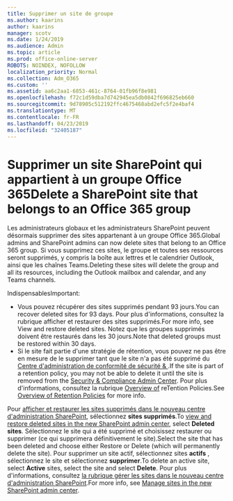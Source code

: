 ```yaml
---
title: Supprimer un site de groupe
ms.author: kaarins
author: kaarins
manager: scotv
ms.date: 1/24/2019
ms.audience: Admin
ms.topic: article
ms.prod: office-online-server
ROBOTS: NOINDEX, NOFOLLOW
localization_priority: Normal
ms.collection: Adm_O365
ms.custom: ''
ms.assetid: aa6c2aa1-6853-461c-8764-01fb96f8e981
ms.openlocfilehash: f72c1d59dba7d742945ea5db0842f696825eb660
ms.sourcegitcommit: 9d78905c512192ffc4675468abd2efc5f2e4baf4
ms.translationtype: MT
ms.contentlocale: fr-FR
ms.lasthandoff: 04/23/2019
ms.locfileid: "32405187"
---
```

# <a name="delete-a-sharepoint-site-that-belongs-to-an-office-365-group"></a><span data-ttu-id="455da-102">Supprimer un site SharePoint qui appartient à un groupe Office 365</span><span class="sxs-lookup"><span data-stu-id="455da-102">Delete a SharePoint site that belongs to an Office 365 group</span></span>

<span data-ttu-id="455da-103">Les administrateurs globaux et les administrateurs SharePoint peuvent désormais supprimer des sites appartenant à un groupe Office 365.</span><span class="sxs-lookup"><span data-stu-id="455da-103">Global admins and SharePoint admins can now delete sites that belong to an Office 365 group.</span></span> <span data-ttu-id="455da-104">Si vous supprimez ces sites, le groupe et toutes ses ressources seront supprimés, y compris la boîte aux lettres et le calendrier Outlook, ainsi que les chaînes Teams.</span><span class="sxs-lookup"><span data-stu-id="455da-104">Deleting these sites will delete the group and all its resources, including the Outlook mailbox and calendar, and any Teams channels.</span></span>
  
<span data-ttu-id="455da-105">Indispensables</span><span class="sxs-lookup"><span data-stu-id="455da-105">Important:</span></span>
- <span data-ttu-id="455da-106">Vous pouvez récupérer des sites supprimés pendant 93 jours.</span><span class="sxs-lookup"><span data-stu-id="455da-106">You can recover deleted sites for 93 days.</span></span> <span data-ttu-id="455da-107">Pour plus d'informations, consultez la rubrique afficher et restaurer des sites supprimés.</span><span class="sxs-lookup"><span data-stu-id="455da-107">For more info, see View and restore deleted sites.</span></span> <span data-ttu-id="455da-108">Notez que les groupes supprimés doivent être restaurés dans les 30 jours.</span><span class="sxs-lookup"><span data-stu-id="455da-108">Note that deleted groups must be restored within 30 days.</span></span> 
- <span data-ttu-id="455da-109">Si le site fait partie d'une stratégie de rétention, vous pouvez ne pas être en mesure de le supprimer tant que le site n'a pas été supprimé du [Centre d'administration de conformité de sécurité &amp; ](https://protection.office.com/?rfr=AdminCenter#/retention).</span><span class="sxs-lookup"><span data-stu-id="455da-109">If the site is part of a retention policy, you may not be able to delete it until the site is removed from the [Security &amp; Compliance Admin Center](https://protection.office.com/?rfr=AdminCenter#/retention).</span></span> <span data-ttu-id="455da-110">Pour plus d'informations, consultez la rubrique [Overview of](https://docs.microsoft.com/office365/securitycompliance/retention-policies#content-in-onedrive-accounts-and-sharepoint-sites) reTention Policies.</span><span class="sxs-lookup"><span data-stu-id="455da-110">See [Overview of Retention Policies](https://docs.microsoft.com/office365/securitycompliance/retention-policies#content-in-onedrive-accounts-and-sharepoint-sites) for more info.</span></span> 
  
<span data-ttu-id="455da-111">Pour [afficher et restaurer les sites supprimés dans le nouveau centre d'administration SharePoint](https://docs.microsoft.com/sharepoint/view-and-restore-deleted-sites-in-new-admin-center), sélectionnez **sites supprimés**.</span><span class="sxs-lookup"><span data-stu-id="455da-111">To [view and restore deleted sites in the new SharePoint admin center](https://docs.microsoft.com/sharepoint/view-and-restore-deleted-sites-in-new-admin-center), select **Deleted sites**.</span></span> <span data-ttu-id="455da-112">Sélectionnez le site qui a été supprimé et choisissez restaurer ou supprimer (ce qui supprimera définitivement le site).</span><span class="sxs-lookup"><span data-stu-id="455da-112">Select the site that has been deleted and choose either Restore or Delete (which will permanently delete the site).</span></span> <span data-ttu-id="455da-113">Pour supprimer un site actif, sélectionnez sites **actifs** , sélectionnez le site et sélectionnez **supprimer**.</span><span class="sxs-lookup"><span data-stu-id="455da-113">To delete an active site, select **Active** sites, select the site and select **Delete**.</span></span> <span data-ttu-id="455da-114">Pour plus d'informations, consultez [la rubrique gérer les sites dans le nouveau centre d'administration SharePoint](https://docs.microsoft.com/sharepoint/manage-sites-in-new-admin-center).</span><span class="sxs-lookup"><span data-stu-id="455da-114">For more info, see [Manage sites in the new SharePoint admin center](https://docs.microsoft.com/sharepoint/manage-sites-in-new-admin-center).</span></span>
  

